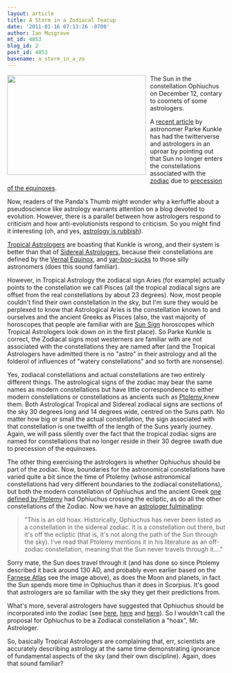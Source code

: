 ```yaml
---
layout: article
title: A Storm in a Zodiacal Teacup
date: '2011-01-16 07:13:26 -0700'
author: Ian Musgrave
mt_id: 4853
blog_id: 2
post_id: 4853
basename: a_storm_in_a_zo
---
```

[<img src="http://3.bp.blogspot.com/_FgKwPBKWZpo/TTKE9fMVRDI/AAAAAAAADAs/2VSi-DN-HFw/s320/stellarium-068.png" alt="" style="float: left; margin: 0pt 10px 10px 0pt; cursor: pointer; width: 320px; height: 230px;" />](http://3.bp.blogspot.com/_FgKwPBKWZpo/TTKE9fMVRDI/AAAAAAAADAs/2VSi-DN-HFw/s1600/stellarium-068.png)The Sun in the constellation Ophiuchus on December 12, contary to coomets of some astrologers.

A [recent article](http://www.smh.com.au/technology/sci-tech/astrological-storm-after-suggestion-zodiac-signs-are-wrong-20110115-19rob.html?from=brisbanetimes_ft) by astronomer Parke Kunkle has had the twitterverse and astrologers in an uproar by pointing out that Sun no longer enters the constellations associated with the [zodiac](http://en.wikipedia.org/wiki/Zodiac) due to [precession of the equinoxes](http://en.wikipedia.org/wiki/Precession_of_the_equinoxes).

Now, readers of the Panda's Thumb might wonder why a kerfuffle about a pseudoscience like astrology warrants attention on a blog devoted to evolution. However, there is a parallel between how astrologers respond to criticism and how anti-evolutionists respond to criticism. So you might find it interesting (oh, and yes, [astrology is rubbish](http://www.badastronomy.com/bad/misc/astrology.html)). 

[Tropical Astrologers](http://en.wikipedia.org/wiki/Tropical_astrology) are boasting that Kunkle is wrong, and their system is better than that of [Sidereal Astrologers](http://en.wikipedia.org/wiki/Sidereal_astrology), because their constellations are defined by the [Vernal Equinox](http://en.wikipedia.org/wiki/Vernal_equinox), and [yar-boo-sucks](http://au.ibtimes.com/articles/101392/20110116/ophiuchus-an-old-hoax-zodiac-sign-13th-kunkle-astrology-astronomers-astrologers-tropical-zodiac-side.htm) to those silly astronomers (does this sound familiar).

However, in Tropical Astrology  the zodiacal sign Aries (for example) actually points to the constellation we call Pisces (all the tropical zodiacal signs are offset from the real constellations by about 23 degrees). Now, most people couldn't find their own constellation in the sky, but  I'm sure they would be perplexed to know that Astrological Aries is the  constellation known to and ourselves  and the ancient Greeks as Pisces (also, the vast majority of horoscopes that people are familiar with are [Sun Sign](http://en.wikipedia.org/wiki/Sun_sign_astrology) horoscopes which Tropical Astrologers look down on in the first place).  So Parke Kunkle is correct, the Zodiacal signs most westerners are familiar with are not associated with the constellations they are named after (and the Tropical Astrologers have admitted there is no "astro" in their astrology and all the folderol of influences of "watery constellations" and so forth are nonsense).

Yes, zodiacal constellations and actual constellations are two entirely different things. The astrological signs of the zodiac may bear the same names as modern constellations but have little correspondence to either modern  constellations or constellations as ancients such as [Ptolemy ](http://en.wikipedia.org/wiki/Ptolemy)knew them.  Both Astrological Tropical and Sidereal zodiacal  signs are sections of the sky 30 degrees long and 14  degrees wide, centred on the Suns path. No matter how big or small the  actual constellation, the sign associated with that constellation is one  twelfth of the length of the Suns yearly journey. Again, we will pass silently  over the fact that the tropical zodiac signs are named for  constellations that no longer reside in their 30 degree swath due to  precession of the equinoxes.

The other thing exercising the astrologers is whether Ophiuchus should be part of the zodiac. Now, boundaries for the astronomical constellations have varied quite a bit since the time of Ptolemy (whose astronomical constellations had very different boundaries to the zodiacal constellations), but both the modern constellation of Ophiuchus and the ancient Greek [one defined by Ptolemy](http://cdsarc.u-strasbg.fr/ftp/cats/V/61/north) had Ophiuchus crossing the ecliptic, as do all the other constellations of the Zodiac. Now we have an [astrologer fulminating](http://au.ibtimes.com/articles/101392/20110116/ophiuchus-an-old-hoax-zodiac-sign-13th-kunkle-astrology-astronomers-astrologers-tropical-zodiac-side.htm):

> "This is an old hoax. Historically, Ophiuchus has never been listed as a  constellation in the sidereal zodiac. It is a constellation out there,  but it's off the ecliptic (that is, it's not along the path of the Sun  through the sky). I've read that Ptolemy mentions it in his literature  as an off-zodiac constellation, meaning that the Sun never travels  through it...."

Sorry mate, the Sun does travel through it (and has done so since Ptolemy described it back around 130 AD, and probably even earlier based on the [Farnese Atlas](http://en.wikipedia.org/wiki/Farnese_Atlas) see the image above), as does the Moon and planets, in fact the Sun spends more time in Ophiuchus than it does in Scorpius. It's good that astrologers are so familiar with the sky they get their predictions from.

What's more, several astrologers have suggested that Ophiuchus should be incorporated into the zodiac (see [here](http://en.wikipedia.org/wiki/Walter_Berg), [here](http://the-red-thread.net/ophiuchus2.html) and [here](http://www.reocities.com/astrologyconstellations/ophiuchus.htm)).  So I wouldn't call the proposal for Ophiuchus to be a Zodiacal constellation a "hoax", Mr. Astrologer.

So, basically Tropical Astrologers are complaining that, err, scientists are accurately describing astrology at the same time demonstrating ignorance of fundamental aspects of the sky (and their own discipline). Again, does that  sound familiar?

